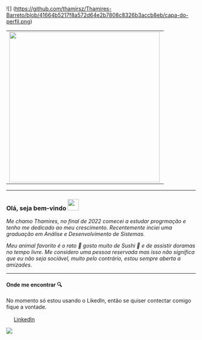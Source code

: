 ![] (https://github.com/thamirsz/Thamires-Barreto/blob/41664b5217f8a572d64e2b7808c8326b3accb8eb/capa-do-perfil.png)




<center>
<table>
    <tr>
         <td><img width="400px" align="left" src="https://github-readme-stats.vercel.app/api/top-langs/?username=thamirsz&hide=html&layout=compact&theme=buefy" /></td>
         
        
        
     
   
</table>
</center>  

---
### Olá, seja bem-vindo <img src="https://raw.githubusercontent.com/iampavangandhi/iampavangandhi/master/gifs/Hi.gif" width="30px"></h2>
_Me chamo Thamires, no final de 2022 comecei a estudar progrmação e tenho me dedicado ao meu crescimento. Recentemente inciei uma graduação 
em Análise e Desenvolvimento de Sistemas._


_Meu animal favorito é o rato 🐀 gosto muito de Sushi 🍣 e de assistir doramas no tempo livre._
_Me considero uma pessoa reservada mas isso não significa que eu não seja sociável, muito pelo contrário, estou sempre aberta a amizades._

---
#### Onde me encontrar 🔍

No momento só estou usando o LikedIn, então se quiser contectar comigo fique a vontade.  


<a href="https://www.linkedin.com/in/thamires-barreto"><img src="https://user-images.githubusercontent.com/110778956/213531910-6f49ff03-b9bb-45ba-b341-759d50c01f12.png" width="16"></img></a> [LinkedIn](https://www.linkedin.com/in/thamires-barreto)
 
 
 
 
 
 
 
 
 
![](https://komarev.com/ghpvc/?username=thamirsz&color=blue&style=flat) 

